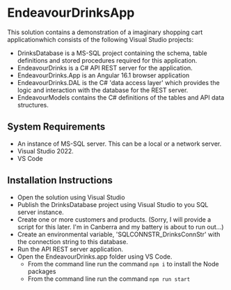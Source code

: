 # EndeavourDrinksApp

This solution contains a demonstration of a imaginary shopping cart applicationwhich consists of the following Visual Studio projects:

 - DrinksDatabase is a MS-SQL project containing the schema, table definitions and stored procedures required for this application.
 - EndeavourDrinks is a C# API REST server for the application.
 - EndeavourDrinks.App is an Angular 16.1 browser application
 - EndeavourDrinks.DAL is the C# 'data access layer' which provides the logic and interaction with the database for the REST server.
 - EndeavourModels contains the C# definitions of the tables and API data structures.

## System Requirements
 - An instance of MS-SQL server. This can be a local or a network server.
 - Visual Studio 2022. 
 - VS Code
## Installation Instructions
- Open the solution using Visual Studio
- Publish the DrinksDatabase project using Visual Studio to you SQL server instance.
- Create one or more customers and products. (Sorry, I will provide a script for this later. I'm in Canberra and my battery is about to run out...)
- Create an environmental variable, 'SQLCONNSTR_DrinksConnStr' with the connection string to this database.
- Run the API REST server application.
- Open the EndeavourDrinks.app folder using VS Code. 
    - From the command line run the command `npm i` to install the Node packages
    - From the command line run the command `npm run start`


